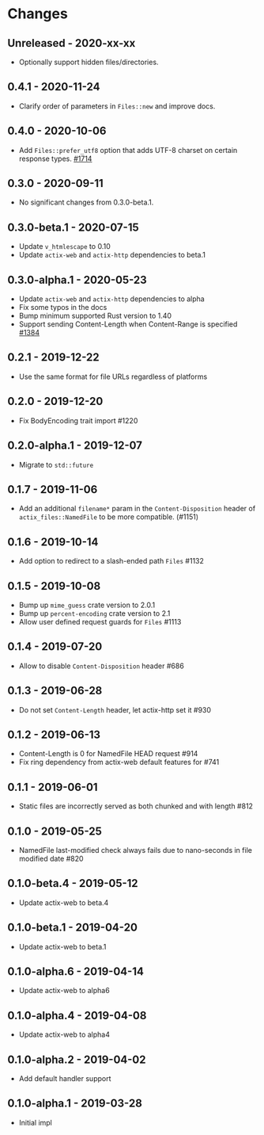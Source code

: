 # Changes

## Unreleased - 2020-xx-xx
* Optionally support hidden files/directories.


## 0.4.1 - 2020-11-24
* Clarify order of parameters in `Files::new` and improve docs.


## 0.4.0 - 2020-10-06
* Add `Files::prefer_utf8` option that adds UTF-8 charset on certain response types. [#1714]

[#1714]: https://github.com/actix/actix-web/pull/1714


## 0.3.0 - 2020-09-11
* No significant changes from 0.3.0-beta.1.


## 0.3.0-beta.1 - 2020-07-15
* Update `v_htmlescape` to 0.10
* Update `actix-web` and `actix-http` dependencies to beta.1


## 0.3.0-alpha.1 - 2020-05-23
* Update `actix-web` and `actix-http` dependencies to alpha
* Fix some typos in the docs
* Bump minimum supported Rust version to 1.40
* Support sending Content-Length when Content-Range is specified [#1384]

[#1384]: https://github.com/actix/actix-web/pull/1384


## 0.2.1 - 2019-12-22
* Use the same format for file URLs regardless of platforms


## 0.2.0 - 2019-12-20
* Fix BodyEncoding trait import #1220


## 0.2.0-alpha.1 - 2019-12-07
* Migrate to `std::future`


## 0.1.7 - 2019-11-06
* Add an additional `filename*` param in the `Content-Disposition` header of
  `actix_files::NamedFile` to be more compatible. (#1151)

## 0.1.6 - 2019-10-14
* Add option to redirect to a slash-ended path `Files` #1132


## 0.1.5 - 2019-10-08
* Bump up `mime_guess` crate version to 2.0.1
* Bump up `percent-encoding` crate version to 2.1
* Allow user defined request guards for `Files` #1113


## 0.1.4 - 2019-07-20
* Allow to disable `Content-Disposition` header #686


## 0.1.3 - 2019-06-28
* Do not set `Content-Length` header, let actix-http set it #930


## 0.1.2 - 2019-06-13
* Content-Length is 0 for NamedFile HEAD request #914
* Fix ring dependency from actix-web default features for #741


## 0.1.1 - 2019-06-01
* Static files are incorrectly served as both chunked and with length #812


## 0.1.0 - 2019-05-25
* NamedFile last-modified check always fails due to nano-seconds in file modified date #820


## 0.1.0-beta.4 - 2019-05-12
* Update actix-web to beta.4


## 0.1.0-beta.1 - 2019-04-20
* Update actix-web to beta.1


## 0.1.0-alpha.6 - 2019-04-14
* Update actix-web to alpha6


## 0.1.0-alpha.4 - 2019-04-08
* Update actix-web to alpha4


## 0.1.0-alpha.2 - 2019-04-02
* Add default handler support


## 0.1.0-alpha.1 - 2019-03-28
* Initial impl
